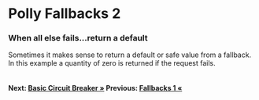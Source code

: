 # Polly Fallbacks 2

### When all else fails...return a default
Sometimes it makes sense to return a default or safe value from a fallback. In this example a quantity of zero is returned if the request fails.

``` cs --region fallingBackAndReturningADefault --source-file .\src\Program.cs --project .\src\PollyDemo.csproj 
```

#### Next: [Basic Circuit Breaker &raquo;](../basicCircuitBreaker.md) Previous: [Fallbacks 1 &laquo;](../fallingBack.md)